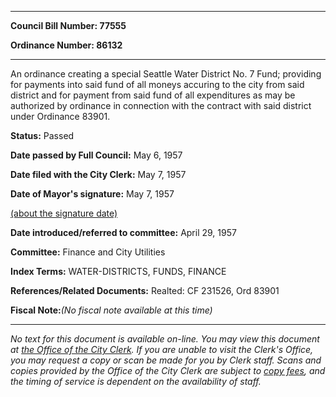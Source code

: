 

********

**Council Bill Number: 77555**
   
**Ordinance Number: 86132**
********

 An ordinance creating a special Seattle Water District No. 7 Fund; providing for payments into said fund of all moneys accuring to the city from said district and for payment from said fund of all expenditures as may be authorized by ordinance in connection with the contract with said district under Ordinance 83901.

**Status:** Passed
   
**Date passed by Full Council:** May 6, 1957
   
**Date filed with the City Clerk:** May 7, 1957
   
**Date of Mayor's signature:** May 7, 1957
   
[(about the signature date)](/~public/approvaldate.htm)
   
   
   
**Date introduced/referred to committee:** April 29, 1957
   
**Committee:** Finance and City Utilities
   
   
**Index Terms:** WATER-DISTRICTS, FUNDS, FINANCE

**References/Related Documents:** Realted: CF 231526, Ord 83901

**Fiscal Note:**_(No fiscal note available at this time)_
********

_No text for this document is available on-line. You may view this document at [the Office of the City Clerk](http://www.seattle.gov/leg/clerk/contactUs.htm). If you are unable to visit the Clerk's Office, you may request a copy or scan be made for you by Clerk staff. Scans and copies provided by the Office of the City Clerk are subject to [copy fees](http://clerk.seattle.gov/~public/clerkfees.htm), and the timing of service is dependent on the availability of staff._

